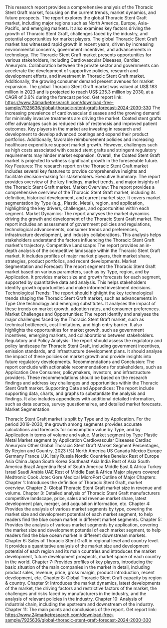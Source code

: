 This research report provides a comprehensive analysis of the Thoracic Stent Graft market, focusing on the current trends, market dynamics, and future prospects. The report explores the global Thoracic Stent Graft market, including major regions such as North America, Europe, Asia-Pacific, and emerging markets. It also examines key factors driving the growth of Thoracic Stent Graft, challenges faced by the industry, and potential opportunities for market players.
The global Thoracic Stent Graft market has witnessed rapid growth in recent years, driven by increasing environmental concerns, government incentives, and advancements in technology. The Thoracic Stent Graft market presents opportunities for various stakeholders, including Cardiovascular Diseases, Cardiac Aneurysm. Collaboration between the private sector and governments can accelerate the development of supportive policies, research and development efforts, and investment in Thoracic Stent Graft market. Additionally, the growing consumer demand present avenues for market expansion.
The global Thoracic Stent Graft market was valued at US$ 183 million in 2023 and is projected to reach US$ 235.3 million by 2030, at a CAGR of 3.6% during the forecast period.
Get report link: https://www.24marketresearch.com/download-free-sample/7925636/global-thoracic-stent-graft-forecast-2024-2030-330 
The increasing prevalence of cardiovascular diseases and the growing demand for minimally invasive treatments are driving the market. Coated stent grafts offer advantages such as reduced risk of restenosis and improved patient outcomes. Key players in the market are investing in research and development to develop advanced coatings and expand their product portfolios. Additionally, favorable reimbursement policies and increasing healthcare expenditure support market growth. However, challenges such as high costs associated with coated stent grafts and stringent regulatory requirements may hinder market expansion. Overall, the Coated Stent Graft market is projected to witness significant growth in the foreseeable future.
Key Features:
The research report on the Thoracic Stent Graft market includes several key features to provide comprehensive insights and facilitate decision-making for stakeholders.
Executive Summary: The report provides overview of the key findings, market trends, and major insights of the Thoracic Stent Graft market.
Market Overview: The report provides a comprehensive overview of the Thoracic Stent Graft market, including its definition, historical development, and current market size. It covers market segmentation by Type (e.g., Plastic, Metal), region, and application, highlighting the key drivers, challenges, and opportunities within each segment.
Market Dynamics: The report analyses the market dynamics driving the growth and development of the Thoracic Stent Graft market. The report includes an assessment of government policies and regulations, technological advancements, consumer trends and preferences, infrastructure development, and industry collaborations. This analysis helps stakeholders understand the factors influencing the Thoracic Stent Graft market's trajectory.
Competitive Landscape: The report provides an in-depth analysis of the competitive landscape within the Thoracic Stent Graft market. It includes profiles of major market players, their market share, strategies, product portfolios, and recent developments.
Market Segmentation and Forecast: The report segment the Thoracic Stent Graft market based on various parameters, such as by Type, region, and by Application. It provides market size and growth forecasts for each segment, supported by quantitative data and analysis. This helps stakeholders identify growth opportunities and make informed investment decisions.
Technological Trends: The report should highlight the key technological trends shaping the Thoracic Stent Graft market, such as advancements in Type One technology and emerging substitutes. It analyses the impact of these trends on market growth, adoption rates, and consumer preferences.
Market Challenges and Opportunities: The report identify and analyses the major challenges faced by the Thoracic Stent Graft market, such as technical bottleneck, cost limitations, and high entry barrier. It also highlights the opportunities for market growth, such as government incentives, emerging markets, and collaborations between stakeholders.
Regulatory and Policy Analysis: The report should assess the regulatory and policy landscape for Thoracic Stent Graft, including government incentives, emission standards, and infrastructure development plans. It should analyse the impact of these policies on market growth and provide insights into future regulatory developments.
Recommendations and Conclusion: The report conclude with actionable recommendations for stakeholders, such as Application One Consumer, policymakers, investors, and infrastructure providers. These recommendations should be based on the research findings and address key challenges and opportunities within the Thoracic Stent Graft market.
Supporting Data and Appendices: The report include supporting data, charts, and graphs to substantiate the analysis and findings. It also includes appendices with additional detailed information, such as data sources, survey questionnaires, and detailed market forecasts.
Market Segmentation

Thoracic Stent Graft market is split by Type and by Application. For the period 2019-2030, the growth among segments provides accurate calculations and forecasts for consumption value by Type, and by Application in terms of volume and value.
Market segment by Type
Plastic
Metal
Market segment by Application
Cardiovascular Diseases
Cardiac Aneurysm
Other
Global Thoracic Stent Graft Market Segment Percentages, By Region and Country, 2023 (%)
North America
US
Canada
Mexico
Europe
Germany
France
U.K.
Italy
Russia
Nordic Countries
Benelux
Rest of Europe
Asia
China
Japan
South Korea
Southeast Asia
India
Rest of Asia
South America
Brazil
Argentina
Rest of South America
Middle East & Africa
Turkey
Israel
Saudi Arabia
UAE
Rest of Middle East & Africa
Major players covered
Medtronic
Cook
Jotec
Gore Medical
MicroPort
Outline of Major Chapters:
Chapter 1: Introduces the definition of Thoracic Stent Graft, market overview.
Chapter 2: Global Thoracic Stent Graft market size in revenue and volume.
Chapter 3: Detailed analysis of Thoracic Stent Graft manufacturers competitive landscape, price, sales and revenue market share, latest development plan, merger, and acquisition information, etc.
Chapter 4: Provides the analysis of various market segments by type, covering the market size and development potential of each market segment, to help readers find the blue ocean market in different market segments.
Chapter 5: Provides the analysis of various market segments by application, covering the market size and development potential of each market segment, to help readers find the blue ocean market in different downstream markets.
Chapter 6: Sales of Thoracic Stent Graft in regional level and country level. It provides a quantitative analysis of the market size and development potential of each region and its main countries and introduces the market development, future development prospects, market space of each country in the world.
Chapter 7: Provides profiles of key players, introducing the basic situation of the main companies in the market in detail, including product sales, revenue, price, gross margin, product introduction, recent development, etc.
Chapter 8: Global Thoracic Stent Graft capacity by region & country.
Chapter 9: Introduces the market dynamics, latest developments of the market, the driving factors and restrictive factors of the market, the challenges and risks faced by manufacturers in the industry, and the analysis of relevant policies in the industry.
Chapter 10: Analysis of industrial chain, including the upstream and downstream of the industry.
Chapter 11: The main points and conclusions of the report.
Get report link: https://www.24marketresearch.com/download-free-sample/7925636/global-thoracic-stent-graft-forecast-2024-2030-330 
